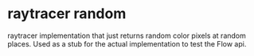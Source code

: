 # raytracer random

raytracer implementation that just returns random color pixels at random places.
Used as a stub for the actual implementation to test the Flow api.

